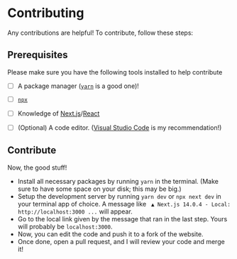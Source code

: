 # Contributing
Any contributions are helpful! To contribute, follow these steps:

## Prerequisites
Please make sure you have the following tools installed to help contribute
- [ ] A package manager ([`yarn`](https://yarnpkg.com/) is a good one)!
- [ ] [`npx`](https://www.npmjs.com/package/npx)
- [ ] Knowledge of [Next.js](https://nextjs.org/)/[React](https://react.dev/)
- [ ] (Optional) A code editor. ([Visual Studio Code](https://code.visualstudio.com/) is my recommendation!)


## Contribute
Now, the good stuff!

* Install all necessary packages by running ```yarn``` in the terminal. (Make sure to have some space on your disk; this may be big.)
* Setup the development server by running ```yarn dev``` or ```npx next dev``` in your terminal app of choice.
A message like 
``` ▲ Next.js 14.0.4 - Local: http://localhost:3000 ...``` will appear.
* Go to the local link given by the message that ran in the last step. Yours will probably be ```localhost:3000```.
* Now, you can edit the code and push it to a fork of the website.
* Once done, open a pull request, and I will review your code and merge it!
